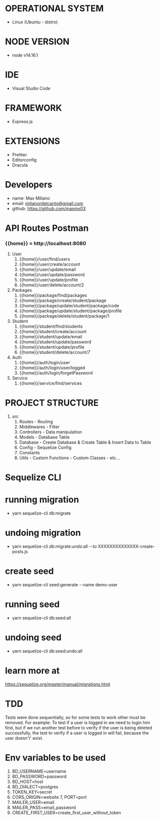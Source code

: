 # OPERATIONAL SYSTEM
- Linux (Ubuntu - distro)

# NODE VERSION
- node v14.16.1

# IDE
- Visual Studio Code

# FRAMEWORK 
- Express.js

# EXTENSIONS
- Prettier
- Editorconfig
- Dracula

# Developers
- name: Max Miliano
- email: milianordelcanto@gmail.com
- github: https://github.com/maxmx03

# API Routes Postman
### {{home}} = http://localhost:8080
1. User
   1. {{home}}/user/find/users
   2. {{home}}/user/create/account
   3. {{home}}/user/update/email
   4. {{home}}/user/update/password
   5. {{home}}/user/update/profile
   6. {{home}}/user/delete/account/2
2. Packages
   1. {{home}}/package/find/packages
   2. {{home}}/package/create/student/package
   3. {{home}}/package/update/student/package/code
   4. {{home}}/package/update/student/package/profile
   5. {{home}}/package/delete/student/package/1
3. Student
   1. {{home}}/student/find/students
   2. {{home}}/student/create/account
   3. {{home}}/student/update/email
   4. {{home}}/student/update/password
   5. {{home}}/student/update/profile
   6. {{home}}/student/delete/account/7
4. Auth
   1. {{home}}/auth/login/user
   2. {{home}}/auth/login/user/logged
   3. {{home}}/auth/login/forgetPassword
5. Service
   1. {{home}}/service/find/services

# PROJECT STRUCTURE
1. src
   1. Routes - Routing
   2. Middlewares - Filter
   3. Controllers - Data manipulation
   4. Models - Database Table
   5. Database - Create Database & Create Table & Insert Data to Table
   6. Config - Sequelize Config
   7. Constants
   8. Utils - Custom Functions - Custom Classes - etc...

# Sequelize CLI
 
# running migration
- yarn sequelize-cli db:migrate

# undoing migration
- yarn sequelize-cli db:migrate:undo:all --to XXXXXXXXXXXXXX-create-posts.js

# create seed
- yarn sequelize-cli seed:generate --name demo-user

# running seed
- yarn sequelize-cli db:seed:all

# undoing seed
- yarn sequelize-cli db:seed:undo:all

# learn more at
https://sequelize.org/master/manual/migrations.html

# TDD
Tests were done sequentially, so for some tests to work other must be removed.
For example: To test if a user is logged in we need to login him first, but if we run another test before to verify if the user is being deleted successfully, the test to verify if a user is logged in will fail, because the user doesn't' exist.

# Env variables to be used

1. BD_USERNAME=username
2. BD_PASSWORD=password
3. BD_HOST=host
4. BD_DIALECT=postgres
5. TOKEN_KEY=secret
6. CORS_ORIGIN=website
7, PORT=port
8. MAILER_USER=email
9. MAILER_PASS=email_password
10. CREATE_FIRST_USER=create_first_user_without_token
